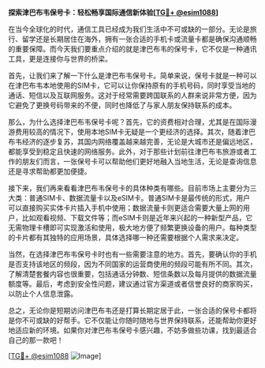 **探索津巴布韦保号卡：轻松畅享国际通信新体验[[TG💪+ @esim1088](https://t.me/s/esim1088)]**

在当今全球化的时代，通信工具已经成为我们生活中不可或缺的一部分。无论是旅行、留学还是长期居住在海外，拥有一张合适的手机卡或流量卡都是确保沟通顺畅的重要保障。而今天我们要重点介绍的就是津巴布韦的保号卡，它不仅是一种通讯工具，更是连接你与世界的桥梁。

首先，让我们来了解一下什么是津巴布韦保号卡。简单来说，保号卡就是一种可以在津巴布韦本地使用的SIM卡，它可以让你保持原有的手机号码，同时享受当地的通话、短信以及互联网服务。这对于经常需要跨国联系的人群来说非常方便，因为它避免了更换号码带来的不便，同时也降低了与家人朋友保持联系的成本。

那么，为什么选择津巴布韦保号卡呢？首先，它的资费相对合理，尤其是在国际漫游费用较高的情况下，使用本地SIM卡无疑是一个更经济的选择。其次，随着津巴布韦经济的逐步复苏，其国内网络覆盖越来越完善，无论是大城市还是偏远地区，都能享受到稳定且快速的网络服务。此外，对于那些计划前往津巴布韦旅游或者工作的朋友们而言，一张保号卡可以帮助他们更好地融入当地生活，无论是查询信息还是寻求帮助都更加便捷。

接下来，我们再来看看津巴布韦保号卡的具体种类有哪些。目前市场上主要分为三大类：普通SIM卡、数据流量卡以及eSIM卡。普通SIM卡是最传统的形式，用户可以直接购买实体卡片插入手机中使用；数据流量卡则更适合需要大量上网的用户，比如观看视频、下载文件等；而eSIM卡则是近年来兴起的一种新型产品，它无需物理卡槽即可实现激活和使用，极大地方便了频繁更换设备的用户。每种类型的卡片都有其独特的应用场景，具体选择哪一种还需要根据个人需求来决定。

当然，在选择津巴布韦保号卡时也有一些需要注意的地方。首先，要确认你的手机是否支持该地区的频段，因为不同国家的运营商使用的频段可能有所不同。其次，了解清楚套餐内容也很重要，包括通话分钟数、短信条数以及每月提供的数据流量额度等。最后，考虑到安全性问题，建议通过官方渠道或者信誉良好的商家购买，以防止个人信息泄露。

总之，无论你是短期访问津巴布韦还是打算长期定居于此，一张合适的保号卡都将是你不可或缺的好帮手。它不仅能让你随时随地与世界保持联系，还能帮助你更好地适应新的环境。如果你对津巴布韦保号卡感兴趣，不妨多做些功课，找到最适合自己的那一款吧！

[[TG💪+ @esim1088](https://t.me/s/esim1088) ![Image](https://i.postimg.cc/4NQfJmqS/Snipaste-2025-05-13-00-14-12.png)]